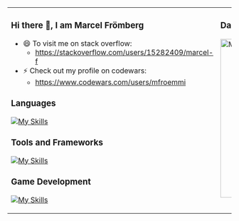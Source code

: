 <table border="0">
 <tr valign="top">
  <td width="70%">

### Hi there 👋, I am Marcel Frömberg

- 😄 To visit me on stack overflow:
  - https://stackoverflow.com/users/15282409/marcel-f
- ⚡ Check out my profile on codewars:
  - https://www.codewars.com/users/mfroemmi
<!--
**mfroemmi/mfroemmi** is a ✨ _special_ ✨ repository because its `README.md` (this file) appears on your GitHub profile.

Here are some ideas to get you started:

- 🔭 I’m currently working on ...
- 🌱 I’m currently learning ...
- 👯 I’m looking to collaborate on ...
- 🤔 I’m looking for help with ...
- 💬 Ask me about ...
- 📫 How to reach me: ...
- 😄 Pronouns: ...
- ⚡ Fun fact: ...
-->

### Languages
[![My Skills](https://skillicons.dev/icons?i=kotlin,java,py,cs,dart)](https://skillicons.dev)

### Tools and Frameworks
[![My Skills](https://skillicons.dev/icons?i=androidstudio,idea,visualstudio,flutter,postman)](https://skillicons.dev)

### Game Development
[![My Skills](https://skillicons.dev/icons?i=unity,godot,blender)](https://skillicons.dev)

  </td>
  <td width="30%">

### Daily-Dev Activities
<a href="https://app.daily.dev/mfroemmi"><img src="https://api.daily.dev/devcards/v2/9T5bfBMyEV1rREssrQj7q.png?type=default&r=rdb" width="356" alt="Marcel's Dev Card"/></a>

  </td>
 </tr>
</table>



